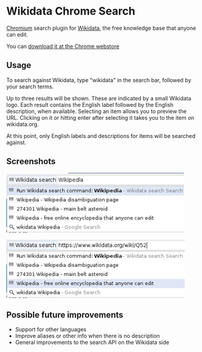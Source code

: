 Wikidata Chrome Search
======================

[Chromium](http://www.chromium.org/) search plugin for [Wikidata](https://wikidata.org/),
the free knowledge base that anyone can edit.

You can [download it at the Chrome webstore](https://chrome.google.com/webstore/detail/wikidata-search/ingjkjibhnkhomomlmlabndfmiaejkpn)

Usage
-----

To search against Wikidata, type "wikidata" in the search bar, followed by your search terms.

Up to three results will be shown. These are indicated by a small Wikidata logo. Each result
contains the English label followed by the English description, when available. Selecting
an item allows you to preview the URL. Clicking on it or hitting enter after selecting it
takes you to the item on wikidata.org.

At this point, only English labels and descriptions for items will be searched against.

Screenshots
-----------

![Searching for "Wikipedia"](img/searchStart.jpeg)

![Searching for "Wikipedia"](img/searchUrl.jpeg)

Possible future improvements
----------------------------

* Support for other languages
* Improve aliases or other info when there is no description
* General improvements to the search API on the Wikidata side
